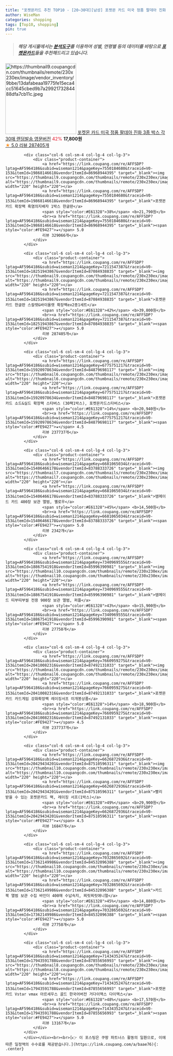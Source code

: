 ```yaml
---
title: "포켓몬카드 추천 TOP10 - [20~30대][남성] 포켓몬 카드 미국 정품 팔데아 진화 3종 박스 각 30매 랜덤발송 영문버전"
author: WiseMan
categories: shopping
tags: [Top10, shopping]
pin: true
---
```


> ##### 해당 게시물에서는 [**분석도구**](https://itemscout.io/)를 이용하여 **성별**, **연령별** 등의 데이터를 바탕으로 [**포켓몬카드**](https://link.coupang.com/a/baae76)들을 추천해드리고 있습니다.
<div class="container"><div class="row">
            <div class="col-6 col-sm-4 col-lg-4 col-lg-3">
                <div class="product-container">
                    <a href="https://link.coupang.com/re/AFFSDP?lptag=AF5964186&subid=wiseman1214&pageKey=7691746940&traceid=V0-153&itemId=20570739122&vendorItemId=87631471256" target="_blank"><img src="https://thumbnail9.coupangcdn.com/thumbnails/remote/230x230ex/image/vendor_inventory/9bbe/13dafabeaa19775fe15eca4cc51645cbed9b7a2992173284488dfa7cb11c.jpeg" alt="https://thumbnail9.coupangcdn.com/thumbnails/remote/230x230ex/image/vendor_inventory/9bbe/13dafabeaa19775fe15eca4cc51645cbed9b7a2992173284488dfa7cb11c.jpeg" width="220" height="220"></a>
                    <a href="https://link.coupang.com/re/AFFSDP?lptag=AF5964186&subid=wiseman1214&pageKey=7691746940&traceid=V0-153&itemId=20570739122&vendorItemId=87631471256" target="_blank">포켓몬 카드 미국 정품 팔데아 진화 3종 박스 각 30매 랜덤발송 영문버전</a>
                    <span style="color:#E61328">42%</span> <b>17,800원</b>
                    <br><a href="https://link.coupang.com/re/AFFSDP?lptag=AF5964186&subid=wiseman1214&pageKey=7691746940&traceid=V0-153&itemId=20570739122&vendorItemId=87631471256" target="_blank"><span style="color:#FE9427">★</span> 5.0
                    리뷰 287405개</a>
                </div>
            </div>
            
            <div class="col-6 col-sm-4 col-lg-4 col-lg-3">
                <div class="product-container">
                    <a href="https://link.coupang.com/re/AFFSDP?lptag=AF5964186&subid=wiseman1214&pageKey=7550184680&traceid=V0-153&itemId=19868146618&vendorItemId=86968944395" target="_blank"><img src="https://thumbnail9.coupangcdn.com/thumbnails/remote/230x230ex/image/vendor_inventory/52f4/20e20f47eea4303befe796433712158005c01effc5c8e3f6cb838c3ac72f.jpg" alt="https://thumbnail9.coupangcdn.com/thumbnails/remote/230x230ex/image/vendor_inventory/52f4/20e20f47eea4303befe796433712158005c01effc5c8e3f6cb838c3ac72f.jpg" width="220" height="220"></a>
                    <a href="https://link.coupang.com/re/AFFSDP?lptag=AF5964186&subid=wiseman1214&pageKey=7550184680&traceid=V0-153&itemId=19868146618&vendorItemId=86968944395" target="_blank">포켓몬카드 확장팩 흑염의지배자 1박스 한글판</a>
                    <span style="color:#E61328">38%</span> <b>21,790원</b>
                    <br><a href="https://link.coupang.com/re/AFFSDP?lptag=AF5964186&subid=wiseman1214&pageKey=7550184680&traceid=V0-153&itemId=19868146618&vendorItemId=86968944395" target="_blank"><span style="color:#FE9427">★</span> 5.0
                    리뷰 329066개</a>
                </div>
            </div>
            
            <div class="col-6 col-sm-4 col-lg-4 col-lg-3">
                <div class="product-container">
                    <a href="https://link.coupang.com/re/AFFSDP?lptag=AF5964186&subid=wiseman1214&pageKey=7211547387&traceid=V0-153&itemId=18251943867&vendorItemId=87084938835" target="_blank"><img src="https://thumbnail9.coupangcdn.com/thumbnails/remote/230x230ex/image/vendor_inventory/3b5f/26a448b44b5044635fda5fdbc34db8a36c95a4c82bdaca91f2acb57fbdb1.jpg" alt="https://thumbnail9.coupangcdn.com/thumbnails/remote/230x230ex/image/vendor_inventory/3b5f/26a448b44b5044635fda5fdbc34db8a36c95a4c82bdaca91f2acb57fbdb1.jpg" width="220" height="220"></a>
                    <a href="https://link.coupang.com/re/AFFSDP?lptag=AF5964186&subid=wiseman1214&pageKey=7211547387&traceid=V0-153&itemId=18251943867&vendorItemId=87084938835" target="_blank">포켓몬카드 한글판 스칼렛&바이올렛 확장팩ex2종1세트</a>
                    <span style="color:#E61328">42%</span> <b>39,800원</b>
                    <br><a href="https://link.coupang.com/re/AFFSDP?lptag=AF5964186&subid=wiseman1214&pageKey=7211547387&traceid=V0-153&itemId=18251943867&vendorItemId=87084938835" target="_blank"><span style="color:#FE9427">★</span> 5.0
                    리뷰 287405개</a>
                </div>
            </div>
            
            <div class="col-6 col-sm-4 col-lg-4 col-lg-3">
                <div class="product-container">
                    <a href="https://link.coupang.com/re/AFFSDP?lptag=AF5964186&subid=wiseman1214&pageKey=6775751217&traceid=V0-153&itemId=15920978634&vendorItemId=84879698117" target="_blank"><img src="https://thumbnail6.coupangcdn.com/thumbnails/remote/230x230ex/image/vendor_inventory/4de1/cf8eda8c8a75848d8868479c4fd3a05900c27018391d5dc1a1ca2a03d3ae.jpg" alt="https://thumbnail6.coupangcdn.com/thumbnails/remote/230x230ex/image/vendor_inventory/4de1/cf8eda8c8a75848d8868479c4fd3a05900c27018391d5dc1a1ca2a03d3ae.jpg" width="220" height="220"></a>
                    <a href="https://link.coupang.com/re/AFFSDP?lptag=AF5964186&subid=wiseman1214&pageKey=6775751217&traceid=V0-153&itemId=15920978634&vendorItemId=84879698117" target="_blank">포켓몬카드 소드&실드 확장팩 스타버스 (30팩1박스), 포켓몬카드스타버스</a>
                    <span style="color:#E61328">14%</span> <b>20,940원</b>
                    <br><a href="https://link.coupang.com/re/AFFSDP?lptag=AF5964186&subid=wiseman1214&pageKey=6775751217&traceid=V0-153&itemId=15920978634&vendorItemId=84879698117" target="_blank"><span style="color:#FE9427">★</span> 4.5
                    리뷰 237737개</a>
                </div>
            </div>
            
            <div class="col-6 col-sm-4 col-lg-4 col-lg-3">
                <div class="product-container">
                    <a href="https://link.coupang.com/re/AFFSDP?lptag=AF5964186&subid=wiseman1214&pageKey=6681065034&traceid=V0-153&itemId=15406466178&vendorItemId=83788333726" target="_blank"><img src="https://thumbnail7.coupangcdn.com/thumbnails/remote/230x230ex/image/vendor_inventory/aa8b/97d82fa8780241e9004a6b745ff4117b53b7d4677a79851e041fac183291.jpg" alt="https://thumbnail7.coupangcdn.com/thumbnails/remote/230x230ex/image/vendor_inventory/aa8b/97d82fa8780241e9004a6b745ff4117b53b7d4677a79851e041fac183291.jpg" width="220" height="220"></a>
                    <a href="https://link.coupang.com/re/AFFSDP?lptag=AF5964186&subid=wiseman1214&pageKey=6681065034&traceid=V0-153&itemId=15406466178&vendorItemId=83788333726" target="_blank">엠메이드 카드 400장 보관 앨범, 옐로우</a>
                    <span style="color:#E61328">45%</span> <b>14,500원</b>
                    <br><a href="https://link.coupang.com/re/AFFSDP?lptag=AF5964186&subid=wiseman1214&pageKey=6681065034&traceid=V0-153&itemId=15406466178&vendorItemId=83788333726" target="_blank"><span style="color:#FE9427">★</span> 5.0
                    리뷰 2342개</a>
                </div>
            </div>
            
            <div class="col-6 col-sm-4 col-lg-4 col-lg-3">
                <div class="product-container">
                    <a href="https://link.coupang.com/re/AFFSDP?lptag=AF5964186&subid=wiseman1214&pageKey=7340969555&traceid=V0-153&itemId=18867541918&vendorItemId=85996390981" target="_blank"><img src="https://thumbnail10.coupangcdn.com/thumbnails/remote/230x230ex/image/vendor_inventory/13fc/fef8f816540603350f4ad8caa77fe91e153ef7a850abb946f297c62892d1.jpg" alt="https://thumbnail10.coupangcdn.com/thumbnails/remote/230x230ex/image/vendor_inventory/13fc/fef8f816540603350f4ad8caa77fe91e153ef7a850abb946f297c62892d1.jpg" width="220" height="220"></a>
                    <a href="https://link.coupang.com/re/AFFSDP?lptag=AF5964186&subid=wiseman1214&pageKey=7340969555&traceid=V0-153&itemId=18867541918&vendorItemId=85996390981" target="_blank">엠메이드 띠부띠부씰 전용 900장 보관 앨범, 퍼플</a>
                    <span style="color:#E61328">43%</span> <b>15,900원</b>
                    <br><a href="https://link.coupang.com/re/AFFSDP?lptag=AF5964186&subid=wiseman1214&pageKey=7340969555&traceid=V0-153&itemId=18867541918&vendorItemId=85996390981" target="_blank"><span style="color:#FE9427">★</span> 5.0
                    리뷰 27758개</a>
                </div>
            </div>
            
            <div class="col-6 col-sm-4 col-lg-4 col-lg-3">
                <div class="product-container">
                    <a href="https://link.coupang.com/re/AFFSDP?lptag=AF5964186&subid=wiseman1214&pageKey=7660959275&traceid=V0-153&itemId=20410082316&vendorItemId=87492131033" target="_blank"><img src="https://thumbnail6.coupangcdn.com/thumbnails/remote/230x230ex/image/vendor_inventory/d6fd/20ce6a0339b14e69f53c1bdeef8e67f5aa4d5d445ab58ef9caedb71e3987.jpg" alt="https://thumbnail6.coupangcdn.com/thumbnails/remote/230x230ex/image/vendor_inventory/d6fd/20ce6a0339b14e69f53c1bdeef8e67f5aa4d5d445ab58ef9caedb71e3987.jpg" width="220" height="220"></a>
                    <a href="https://link.coupang.com/re/AFFSDP?lptag=AF5964186&subid=wiseman1214&pageKey=7660959275&traceid=V0-153&itemId=20410082316&vendorItemId=87492131033" target="_blank">포켓몬카드 카드게임 강화확장팩 레이징서프 미개봉상품</a>
                    <span style="color:#E61328">14%</span> <b>18,900원</b>
                    <br><a href="https://link.coupang.com/re/AFFSDP?lptag=AF5964186&subid=wiseman1214&pageKey=7660959275&traceid=V0-153&itemId=20410082316&vendorItemId=87492131033" target="_blank"><span style="color:#FE9427">★</span> 4.5
                    리뷰 237737개</a>
                </div>
            </div>
            
            <div class="col-6 col-sm-4 col-lg-4 col-lg-3">
                <div class="product-container">
                    <a href="https://link.coupang.com/re/AFFSDP?lptag=AF5964186&subid=wiseman1214&pageKey=6626872936&traceid=V0-153&itemId=20429434201&vendorItemId=87510596311" target="_blank"><img src="https://thumbnail10.coupangcdn.com/thumbnails/remote/230x230ex/image/vendor_inventory/2f98/0da479792a05839dab3e9b87f29a91c94ff16975badd92dd0d6510e95dc6.JPG" alt="https://thumbnail10.coupangcdn.com/thumbnails/remote/230x230ex/image/vendor_inventory/2f98/0da479792a05839dab3e9b87f29a91c94ff16975badd92dd0d6510e95dc6.JPG" width="220" height="220"></a>
                    <a href="https://link.coupang.com/re/AFFSDP?lptag=AF5964186&subid=wiseman1214&pageKey=6626872936&traceid=V0-153&itemId=20429434201&vendorItemId=87510596311" target="_blank">빨리 받을 수 있는 포켓몬카드 팩, 레이징 서프(1박스)</a>
                    <span style="color:#E61328">49%</span> <b>29,900원</b>
                    <br><a href="https://link.coupang.com/re/AFFSDP?lptag=AF5964186&subid=wiseman1214&pageKey=6626872936&traceid=V0-153&itemId=20429434201&vendorItemId=87510596311" target="_blank"><span style="color:#FE9427">★</span> 4.5
                    리뷰 16847개</a>
                </div>
            </div>
            
            <div class="col-6 col-sm-4 col-lg-4 col-lg-3">
                <div class="product-container">
                    <a href="https://link.coupang.com/re/AFFSDP?lptag=AF5964186&subid=wiseman1214&pageKey=7032865692&traceid=V0-153&itemId=17362149986&vendorItemId=84532096388" target="_blank"><img src="https://thumbnail10.coupangcdn.com/thumbnails/remote/230x230ex/image/vendor_inventory/4cbf/b8a53b810710e599e1bd41dbaea9df89115902866da272843360f345c120.JPG" alt="https://thumbnail10.coupangcdn.com/thumbnails/remote/230x230ex/image/vendor_inventory/4cbf/b8a53b810710e599e1bd41dbaea9df89115902866da272843360f345c120.JPG" width="220" height="220"></a>
                    <a href="https://link.coupang.com/re/AFFSDP?lptag=AF5964186&subid=wiseman1214&pageKey=7032865692&traceid=V0-153&itemId=17362149986&vendorItemId=84532096388" target="_blank">카드 북 앨범 보관 수집 바인더 400매 수납속지, 찌릿찌릿애니멀</a>
                    <span style="color:#E61328">45%</span> <b>14,880원</b>
                    <br><a href="https://link.coupang.com/re/AFFSDP?lptag=AF5964186&subid=wiseman1214&pageKey=7032865692&traceid=V0-153&itemId=17362149986&vendorItemId=84532096388" target="_blank"><span style="color:#FE9427">★</span> 5.0
                    리뷰 27758개</a>
                </div>
            </div>
            
            <div class="col-6 col-sm-4 col-lg-4 col-lg-3">
                <div class="product-container">
                    <a href="https://link.coupang.com/re/AFFSDP?lptag=AF5964186&subid=wiseman1214&pageKey=7143435247&traceid=V0-153&itemId=17943591788&vendorItemId=87855656993" target="_blank"><img src="https://thumbnail8.coupangcdn.com/thumbnails/remote/230x230ex/image/vendor_inventory/781d/adbe964cdf126b4c0cb819a7018c1c2666e1b4be2e19a035cd30b5716138.jpg" alt="https://thumbnail8.coupangcdn.com/thumbnails/remote/230x230ex/image/vendor_inventory/781d/adbe964cdf126b4c0cb819a7018c1c2666e1b4be2e19a035cd30b5716138.jpg" width="220" height="220"></a>
                    <a href="https://link.coupang.com/re/AFFSDP?lptag=AF5964186&subid=wiseman1214&pageKey=7143435247&traceid=V0-153&itemId=17943591788&vendorItemId=87855656993" target="_blank">포켓몬 카드 Vstar vmax 아르세우스 골드 한국어버전 거다이맥스 다이맥스</a>
                    <span style="color:#E61328">48%</span> <b>17,570원</b>
                    <br><a href="https://link.coupang.com/re/AFFSDP?lptag=AF5964186&subid=wiseman1214&pageKey=7143435247&traceid=V0-153&itemId=17943591788&vendorItemId=87855656993" target="_blank"><span style="color:#FE9427">★</span> 5.0
                    리뷰 13167개</a>
                </div>
            </div>
            </div></div><br><br>[👉 이 포스팅은 쿠팡 파트너스 활동의 일환으로, 이에 따른 일정액의 수수료를 제공받습니다.](https://link.coupang.com/a/baae76){: .center}